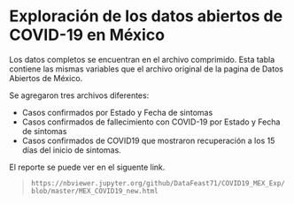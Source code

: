 # Exploración de los datos abiertos de COVID-19 en México

Los datos completos se encuentran en el archivo comprimido. Esta tabla contiene las mismas variables que el archivo original de la pagina de Datos Abiertos de México.

Se agregaron tres archivos diferentes:

- Casos confirmados por Estado y Fecha de sintomas
- Casos confirmados de fallecimiento con COVID-19 por Estado y Fecha de sintomas
- Casos confirmados de COVID19 que mostraron recuperación a los 15 días del inicio de sintomas.

El reporte se puede ver en el siguente link.

> `https://nbviewer.jupyter.org/github/DataFeast71/COVID19_MEX_Exp/blob/master/MEX_COVID19_new.html`
